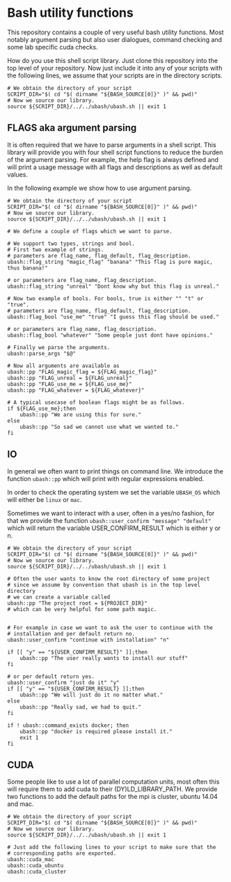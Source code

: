 # Bash utility functions

This repository contains a couple of very useful bash utility functions.
Most notably argument parsing but also user dialogues, command checking
and some lab specific cuda checks.

How do you use this shell script library.
Just clone this repository into the top level of your repository.
Now just include it into any of your scripts with the following
lines, we assume that your scripts are in the directory scripts.

    # We obtain the directory of your script
    SCRIPT_DIR="$( cd "$( dirname "${BASH_SOURCE[0]}" )" && pwd)"
    # Now we source our library.
    source ${SCRIPT_DIR}/../../ubash/ubash.sh || exit 1


## FLAGS aka argument parsing

It is often required that we have to parse arguments in a shell script.
This library will provide you with four shell script functions to 
reduce the burden of the argument parsing. For example, the help
flag is always defined and will print a usage message with all
flags and descriptions as well as default values.

In the following example we show how to use argument parsing.

    # We obtain the directory of your script
    SCRIPT_DIR="$( cd "$( dirname "${BASH_SOURCE[0]}" )" && pwd)"
    # Now we source our library.
    source ${SCRIPT_DIR}/../../ubash/ubash.sh || exit 1
    
    # We define a couple of flags which we want to parse.

    # We support two types, strings and bool.
    # First two example of strings.
    # parameters are flag_name, flag_default, flag_description.
    ubash::flag_string "magic_flag" "banana" "This flag is pure magic, thus banana!"

    # or parameters are flag_name, flag_description.
    ubash::flag_string "unreal" "Dont know why but this flag is unreal."

    # Now two example of bools. For bools, true is either "" "t" or "true".
    # parameters are flag_name, flag_default, flag_description.
    ubash::flag_bool "use_me" "true" "I guess this flag should be used."

    # or parameters are flag_name, flag_description.
    ubash::flag_bool "whatever" "Some people just dont have opinions."
    
    # Finally we parse the arguments.
    ubash::parse_args "$@"

    # Now all arguments are available as 
    ubash::pp "FLAG_magic_flag = ${FLAG_magic_flag}"
    ubash::pp "FLAG_unreal = ${FLAG_unreal}"
    ubash::pp "FLAG_use_me = ${FLAG_use_me}"
    ubash::pp "FLAG_whatever = ${FLAG_whatever}"
    
    # A typical usecase of boolean flags might be as follows.
    if ${FLAG_use_me};then
        ubash::pp "We are using this for sure."
    else
        ubash::pp "So sad we cannot use what we wanted to."
    fi

## IO

In general we often want to print things on command line. We introduce 
the function `ubash::pp` which will print with regular expressions enabled.

In order to check the operating system we set the variable `UBASH_OS` which 
will either be `linux` or `mac`.

Sometimes we want to interact with a user, often in a yes/no fashion, for that
we provide the function `ubash::user_confirm "message" "default"` which will return
the variable USER_CONFIRM_RESULT which is either y or n. 

    # We obtain the directory of your script
    SCRIPT_DIR="$( cd "$( dirname "${BASH_SOURCE[0]}" )" && pwd)"
    # Now we source our library.
    source ${SCRIPT_DIR}/../../ubash/ubash.sh || exit 1
    
    # Often the user wants to know the root directory of some project
    # since we assume by convention that ubash is in the top level directory
    # we can create a variable called 
    ubash::pp "The project root = ${PROJECT_DIR}"
    # which can be very helpful for some path magic.


    # For example in case we want to ask the user to continue with the 
    # installation and per default return no.
    ubash::user_confirm "continue with installation" "n"
    
    if [[ "y" == "${USER_CONFIRM_RESULT}" ]];then
        ubash::pp "The user really wants to install our stuff"
    fi
    
    # or per default return yes.
    ubash::user_confirm "just do it" "y"
    if [[ "y" == "${USER_CONFIRM_RESULT} ]];then
        ubash::pp "We will just do it no matter what."
    else
        ubash::pp "Really sad, we had to quit."
    fi
    
    if ! ubash::command_exists docker; then
        ubash::pp "docker is required please install it."
        exit 1
    fi


## CUDA

Some people like to use a lot of parallel computation units, most often
this will require them to add cuda to their (DY)LD_LIBRARY_PATH.
We provide two functions to add the default paths for the mpi is cluster, 
ubuntu 14.04 and mac.

    # We obtain the directory of your script
    SCRIPT_DIR="$( cd "$( dirname "${BASH_SOURCE[0]}" )" && pwd)"
    # Now we source our library.
    source ${SCRIPT_DIR}/../../ubash/ubash.sh || exit 1
    
    # Just add the following lines to your script to make sure that the
    # corresponding paths are exported.
    ubash::cuda_mac
    ubash::cuda_ubuntu
    ubash::cuda_cluster
